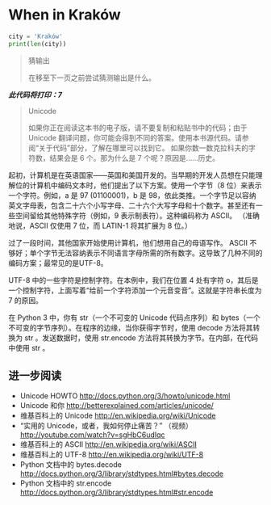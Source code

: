 # When in Kraków

```python
city = 'Kraków'
print(len(city))
```

> 猜输出
>
> 在移至下一页之前尝试猜测输出是什么。

***此代码将打印：7***

> Unicode
>
> 如果你正在阅读这本书的电子版，请不要复制和粘贴书中的代码；由于 Unicode 翻译问题，你可能会得到不同的答案。使用本书源代码。请参阅“关于代码”部分，了解在哪里可以找到它。
> 如果你数一数克拉科夫的字符数，结果会是 6 个。那为什么是 7 个呢？原因是……历史。

起初，计算机是在英语国家——英国和美国开发的。当早期的开发人员想在只能理解位的计算机中编码文本时，他们提出了以下方案。使用一个字节（8 位）来表示一个字符。例如，a 是 97 (01100001)，b 是 98，依此类推。一个字节足以容纳英文字母表，包含二十六个小写字母、二十六个大写字母和十个数字。甚至还有一些空间留给其他特殊字符（例如，9 表示制表符）。这种编码称为 ASCII。 （准确地说，ASCII 仅使用 7 位，而 LATIN-1 将其扩展为 8 位。）

过了一段时间，其他国家开始使用计算机，他们想用自己的母语写作。 ASCII 不够好；单个字节无法容纳表示不同语言字母所需的所有数字。这导致了几种不同的编码方案；最常见的是UTF-8。

UTF-8 中的一些字符是控制字符。在本例中，我们在位置 4 处有字符 o，其后是一个控制字符，上面写着“给前一个字符添加一个元音变音”。这就是字符串长度为 7 的原因。

在 Python 3 中，你有 str（一个不可变的 Unicode 代码点序列）和 bytes（一个不可变的字节序列）。在程序的边缘，当你获得字节时，使用 decode 方法将其转换为 str 。发送数据时，使用 str.encode 方法将其转换为字节。在内部，在代码中使用 str 。

## 进一步阅读

- Unicode HOWTO
    http://docs.python.org/3/howto/unicode.html
- Unicode 和你
    http://betterexplained.com/articles/unicode/
- 维基百科上的 Unicode
    http://en.wikipedia.org/wiki/Unicode
- “实用的 Unicode，或者，我如何停止痛苦？” （视频）
    http://youtube.com/watch?v=sgHbC6udIqc
- 维基百科上的 ASCII
    http://en.wikipedia.org/wiki/ASCII
- 维基百科上的 UTF-8
    http://en.wikipedia.org/wiki/UTF-8
- Python 文档中的 bytes.decode
    http://docs.python.org/3/library/stdtypes.html#bytes.decode
- Python 文档中的 str.encode
    http://docs.python.org/3/library/stdtypes.html#str.encode
